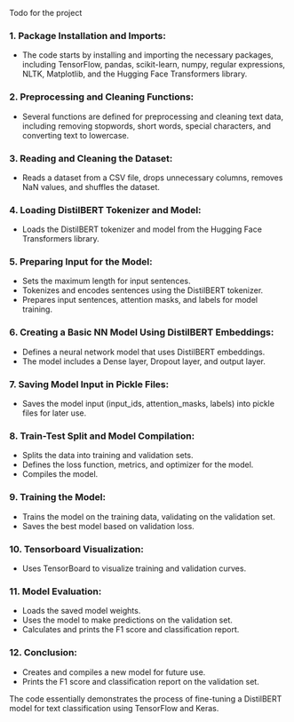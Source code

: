 Todo for the project

### 1. Package Installation and Imports:
- The code starts by installing and importing the necessary packages, including TensorFlow, pandas, scikit-learn, numpy, regular expressions, NLTK, Matplotlib, and the Hugging Face Transformers library.

### 2. Preprocessing and Cleaning Functions:
- Several functions are defined for preprocessing and cleaning text data, including removing stopwords, short words, special characters, and converting text to lowercase.

### 3. Reading and Cleaning the Dataset:
- Reads a dataset from a CSV file, drops unnecessary columns, removes NaN values, and shuffles the dataset.

### 4. Loading DistilBERT Tokenizer and Model:
- Loads the DistilBERT tokenizer and model from the Hugging Face Transformers library.

### 5. Preparing Input for the Model:
- Sets the maximum length for input sentences.
- Tokenizes and encodes sentences using the DistilBERT tokenizer.
- Prepares input sentences, attention masks, and labels for model training.

### 6. Creating a Basic NN Model Using DistilBERT Embeddings:
- Defines a neural network model that uses DistilBERT embeddings.
- The model includes a Dense layer, Dropout layer, and output layer.

### 7. Saving Model Input in Pickle Files:
- Saves the model input (input_ids, attention_masks, labels) into pickle files for later use.

### 8. Train-Test Split and Model Compilation:
- Splits the data into training and validation sets.
- Defines the loss function, metrics, and optimizer for the model.
- Compiles the model.

### 9. Training the Model:
- Trains the model on the training data, validating on the validation set.
- Saves the best model based on validation loss.

### 10. Tensorboard Visualization:
- Uses TensorBoard to visualize training and validation curves.

### 11. Model Evaluation:
- Loads the saved model weights.
- Uses the model to make predictions on the validation set.
- Calculates and prints the F1 score and classification report.

### 12. Conclusion:
- Creates and compiles a new model for future use.
- Prints the F1 score and classification report on the validation set.

The code essentially demonstrates the process of fine-tuning a DistilBERT model for text classification using TensorFlow and Keras.
